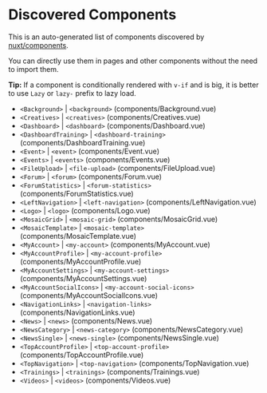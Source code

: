 # Discovered Components

This is an auto-generated list of components discovered by [nuxt/components](https://github.com/nuxt/components).

You can directly use them in pages and other components without the need to import them.

**Tip:** If a component is conditionally rendered with `v-if` and is big, it is better to use `Lazy` or `lazy-` prefix to lazy load.

- `<Background>` | `<background>` (components/Background.vue)
- `<Creatives>` | `<creatives>` (components/Creatives.vue)
- `<Dashboard>` | `<dashboard>` (components/Dashboard.vue)
- `<DashboardTraining>` | `<dashboard-training>` (components/DashboardTraining.vue)
- `<Event>` | `<event>` (components/Event.vue)
- `<Events>` | `<events>` (components/Events.vue)
- `<FileUpload>` | `<file-upload>` (components/FileUpload.vue)
- `<Forum>` | `<forum>` (components/Forum.vue)
- `<ForumStatistics>` | `<forum-statistics>` (components/ForumStatistics.vue)
- `<LeftNavigation>` | `<left-navigation>` (components/LeftNavigation.vue)
- `<Logo>` | `<logo>` (components/Logo.vue)
- `<MosaicGrid>` | `<mosaic-grid>` (components/MosaicGrid.vue)
- `<MosaicTemplate>` | `<mosaic-template>` (components/MosaicTemplate.vue)
- `<MyAccount>` | `<my-account>` (components/MyAccount.vue)
- `<MyAccountProfile>` | `<my-account-profile>` (components/MyAccountProfile.vue)
- `<MyAccountSettings>` | `<my-account-settings>` (components/MyAccountSettings.vue)
- `<MyAccountSocialIcons>` | `<my-account-social-icons>` (components/MyAccountSocialIcons.vue)
- `<NavigationLinks>` | `<navigation-links>` (components/NavigationLinks.vue)
- `<News>` | `<news>` (components/News.vue)
- `<NewsCategory>` | `<news-category>` (components/NewsCategory.vue)
- `<NewsSingle>` | `<news-single>` (components/NewsSingle.vue)
- `<TopAccountProfile>` | `<top-account-profile>` (components/TopAccountProfile.vue)
- `<TopNavigation>` | `<top-navigation>` (components/TopNavigation.vue)
- `<Trainings>` | `<trainings>` (components/Trainings.vue)
- `<Videos>` | `<videos>` (components/Videos.vue)
